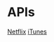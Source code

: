 # APIs

[Netflix](https://github.com/michaelhelmick/python-netflix)
[iTunes](http://www.apple.com/itunes/affiliates/resources/documentation/itunes-store-web-service-search-api.html)
